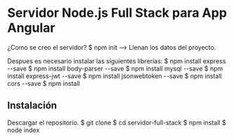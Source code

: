 # Servidor Node.js Full Stack para App Angular
¿Como se creo el servidor?
$ npm init --> Llenan los datos del proyecto.

Despues es necesario instalar las siguientes librerías:
$ npm install express --save
$ npm install body-parser --save
$ npm install mysql --save
$ npm install express-jwt --save
$ npm install jsonwebtoken --save
$ npm install cors --save
$ npm install 

## Instalación
Descargar el repositorio.
$ git clone
$ cd servidor-full-stack
$ npm install
$ node index